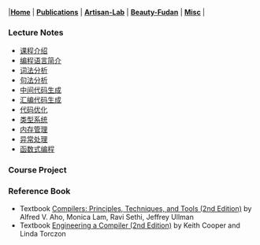 |[<b>Home</b>](https://hxuhack.github.io/) | [<b>Publications</b>](publication/list) | [<b>Artisan-Lab</b>](lab/page) | [<b>Beauty-Fudan</b>](../photo/page) | [<b>Misc</b>](misc/list) |

### Lecture Notes
- [课程介绍](compiler/L0-课程介绍.pdf)
- [编程语言简介](compiler/L1-编程语言.pdf)
- [词法分析](compiler/L2-词法分析.pdf)
- [句法分析](compiler/L3-句式分析.pdf)
- [中间代码生成](compiler/L4-中间代码生成.pdf)
- [汇编代码生成](compiler/L5-汇编代码生成.pdf)
- [代码优化](compiler/L6-代码优化.pdf)
- [类型系统](compiler/L7-类型系统)
- [内存管理](compiler/L8-内存管理)
- [异常处理](compiler/L9-异常处理)
- [函数式编程](compiler/)

### Course Project


### Reference Book
- Textbook [Compilers: Principles, Techniques, and Tools (2nd Edition)](https://suif.stanford.edu/dragonbook/) by Alfred V. Aho, Monica Lam, Ravi Sethi, Jeffrey Ullman
- Textbook [Engineering a Compiler (2nd Edition)](https://dl.acm.org/doi/pdf/10.5555/2737838) by Keith Cooper and Linda Torczon

